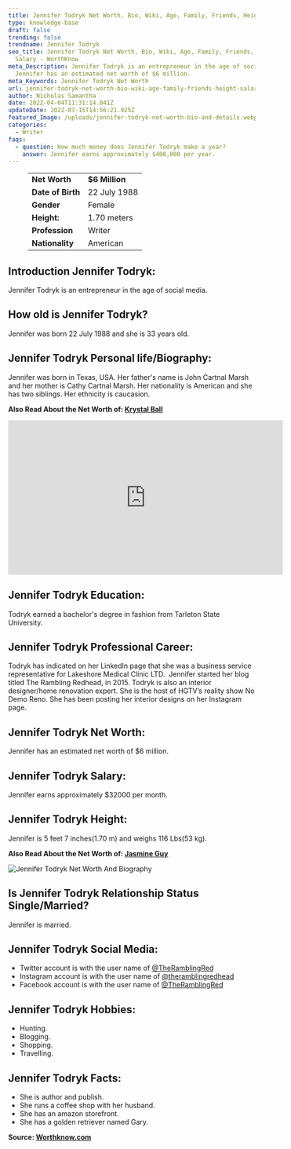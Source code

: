 ```yaml
---
title: Jennifer Todryk Net Worth, Bio, Wiki, Age, Family, Friends, Height & Salary
type: knowledge-base
draft: false
trending: false
trendname: Jennifer Todryk
seo_title: Jennifer Todryk Net Worth, Bio, Wiki, Age, Family, Friends, Height &
  Salary - WorthKnow
meta_Description: Jennifer Todryk is an entrepreneur in the age of social media.
  Jennifer has an estimated net worth of $6 million.
meta_Keywords: Jennifer Todryk Net Worth
url: jennifer-todryk-net-worth-bio-wiki-age-family-friends-height-salary
author: Nicholas Samantha
date: 2022-04-04T11:31:14.041Z
updateDate: 2022-07-15T14:56:21.925Z
featured_Image: /uploads/jennifer-todryk-net-worth-bio-and-details.webp
categories:
  - Writer
faqs:
  - question: How much money does Jennifer Todryk make a year?
    answer: Jennifer earns approximately $400,000 per year.
---
```

<figure class="wp-block-table is-style-stripes">
  <table>
    <tbody>
      <tr>
        <td>
          <strong>Net Worth</strong>
        </td>
        <td>
          <strong>$6 Million</strong>
        </td>
      </tr>
      <tr>
        <td>
          <strong>Date of Birth</strong>
        </td>
        <td>22 July 1988</td>
      </tr>
      <tr>
        <td>
          <strong>Gender</strong>
        </td>
        <td>Female</td>
      </tr>
      <tr>
        <td>
          <strong>Height:</strong>
        </td>
        <td>1.70 meters</td>
      </tr>
      <tr>
        <td>
          <strong>Profession</strong>
        </td>
        <td>Writer</td>
      </tr>
      <tr>
        <td>
          <strong>Nationality</strong>
        </td>
        <td>American</td>
      </tr>
    </tbody>
  </table>
</figure>

## **Introduction Jennifer Todryk:**

Jennifer Todryk is an entrepreneur in the age of social media.

## **How old is Jennifer Todryk?**

Jennifer was born 22 July 1988 and she is 33 years old.

## **Jennifer Todryk Personal life/Biography:**

Jennifer was born in Texas, USA. Her father's name is John Cartnal Marsh and her mother is Cathy Cartnal Marsh. Her nationality is American and she has two siblings. Her ethnicity is caucasion.

**Also Read About the Net Worth of: <a href="https://worthknow.com/krystal-ball-net-worth-bio-wiki-age-family-friends-height-salary/" target="_blank" rel="noopener">Krystal Ball</a>**

<iframe width="560" height="315" src="https://www.youtube.com/embed/iw5lueqX5Zk" title="YouTube video player" frameborder="0" allow="accelerometer; autoplay; clipboard-write; encrypted-media; gyroscope; picture-in-picture" allowfullscreen></iframe>

## **Jennifer Todryk Education:**

Todryk earned a bachelor's degree in fashion from Tarleton State University. 

## **Jennifer Todryk Professional Career:**

Todryk has indicated on her LinkedIn page that she was a business service representative for Lakeshore Medical Clinic LTD.  Jennifer started her blog titled The Rambling Redhead, in 2015. Todryk is also an interior designer/home renovation expert. She is the host of HGTV’s reality show No Demo Reno. She has been posting her interior designs on her Instagram page.

## **Jennifer Todryk Net Worth:**

Jennifer has an estimated net worth of $6 million.

## **Jennifer Todryk Salary:**

Jennifer earns approximately $32000 per month.

## **Jennifer Todryk Height:**

Jennifer is 5 feet 7 inches(1.70 m) and weighs 116 Lbs(53 kg).

**Also Read About the Net Worth of: <a href="https://worthknow.com/jasmine-guy-net-worth-bio-wiki-age-family-friends-height-salary/" target="_blank" rel="noopener">Jasmine Guy</a>**

![Jennifer Todryk Net Worth And Biography](/uploads/jennifer-todryk-net-worth-.webp)

## **Is Jennifer Todryk Relationship Status Single/Married?**

Jennifer is married.

## **Jennifer Todryk Social Media:**

* Twitter account is with the user name of <a href="https://twitter.com/theramblingred" target="_blank" rel="nofollow" rel="noopener">@TheRamblingRed</a>
* Instagram account is with the user name of <a href="https://www.instagram.com/theramblingredhead/" target="_blank" rel="nofollow" rel="noopener">@theramblingredhead</a>
* Facebook account is with the user name of <a href="https://www.facebook.com/lifeasaramblingredhead" target="_blank" rel="nofollow" rel="noopener">@TheRamblingRed</a>

## **Jennifer Todryk Hobbies:**

* Hunting.
* Blogging.
* Shopping.
* Travelling.

## **Jennifer Todryk Facts:**

* She is author and publish.
* She runs a coffee shop with her husband.
* She has an amazon storefront.
* She has a golden retriever named Gary.

**Source: <a href="https://worthknow.com/" target="_blank" rel="noopener">Worthknow.com</a>**